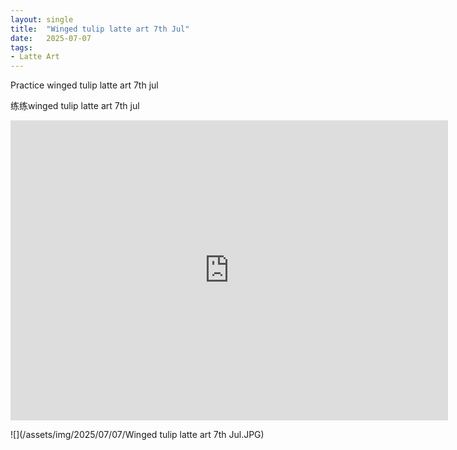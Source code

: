 ```yaml
---
layout: single
title:  "Winged tulip latte art 7th Jul"
date:   2025-07-07
tags:
- Latte Art
---
```


Practice winged tulip latte art 7th jul

练练winged tulip latte art 7th jul

<div class="embed-container">
  <iframe
      src="https://www.youtube.com/embed/tfO18CIEO-g"
      width="700"
      height="480"
      frameborder="0"
      allowfullscreen="true">
  </iframe>
</div>

![](/assets/img/2025/07/07/Winged tulip latte art 7th Jul.JPG)
